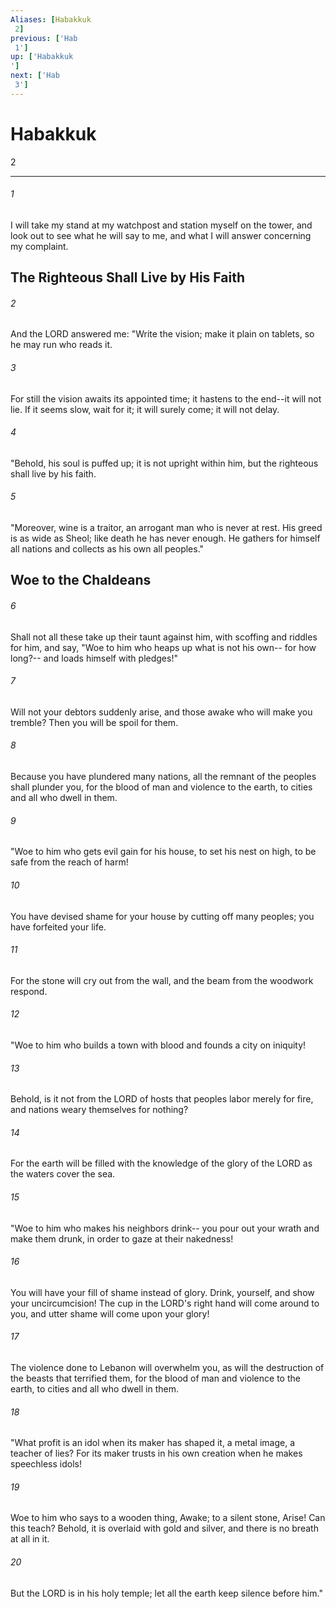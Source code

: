 ```yaml
---
Aliases: [Habakkuk 2]
previous: ['Hab 1']
up: ['Habakkuk']
next: ['Hab 3']
---
```

# Habakkuk 2

***
 

###### 1 
I will take my stand at my watchpost  and station myself on the tower,  and look out to see what he will say to me,  and what I will answer concerning my complaint.  ## The Righteous Shall Live by His Faith  

###### 2 
And the LORD answered me: "Write the vision;  make it plain on tablets,  so he may run who reads it.   

###### 3 
For still the vision awaits its appointed time;  it hastens to the end--it will not lie.  If it seems slow, wait for it;  it will surely come; it will not delay.  

###### 4 
"Behold, his soul is puffed up; it is not upright within him,  but the righteous shall live by his faith.  

###### 5 
"Moreover, wine is a traitor,  an arrogant man who is never at rest.  His greed is as wide as Sheol;  like death he has never enough.  He gathers for himself all nations  and collects as his own all peoples."  ## Woe to the Chaldeans  

###### 6 
Shall not all these take up their taunt against him, with scoffing and riddles for him, and say, "Woe to him who heaps up what is not his own--  for how long?--  and loads himself with pledges!"   

###### 7 
Will not your debtors suddenly arise,  and those awake who will make you tremble?  Then you will be spoil for them.   

###### 8 
Because you have plundered many nations,  all the remnant of the peoples shall plunder you,  for the blood of man and violence to the earth,  to cities and all who dwell in them.  

###### 9 
"Woe to him who gets evil gain for his house,  to set his nest on high,  to be safe from the reach of harm!   

###### 10 
You have devised shame for your house  by cutting off many peoples;  you have forfeited your life.   

###### 11 
For the stone will cry out from the wall,  and the beam from the woodwork respond.  

###### 12 
"Woe to him who builds a town with blood  and founds a city on iniquity!   

###### 13 
Behold, is it not from the LORD of hosts  that peoples labor merely for fire,  and nations weary themselves for nothing?   

###### 14 
For the earth will be filled  with the knowledge of the glory of the LORD  as the waters cover the sea.  

###### 15 
"Woe to him who makes his neighbors drink--  you pour out your wrath and make them drunk,  in order to gaze at their nakedness!   

###### 16 
You will have your fill of shame instead of glory.  Drink, yourself, and show your uncircumcision!  The cup in the LORD's right hand  will come around to you,  and utter shame will come upon your glory!   

###### 17 
The violence done to Lebanon will overwhelm you,  as will the destruction of the beasts that terrified them,  for the blood of man and violence to the earth,  to cities and all who dwell in them.  

###### 18 
"What profit is an idol  when its maker has shaped it,  a metal image, a teacher of lies?  For its maker trusts in his own creation  when he makes speechless idols!   

###### 19 
Woe to him who says to a wooden thing, Awake;  to a silent stone, Arise!  Can this teach?  Behold, it is overlaid with gold and silver,  and there is no breath at all in it.   

###### 20 
But the LORD is in his holy temple;  let all the earth keep silence before him."
